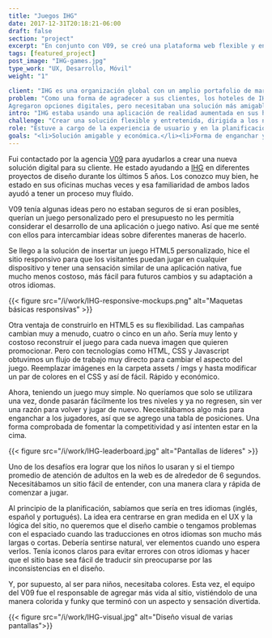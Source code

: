 ```yaml
---
title: "Juegos IHG"
date: 2017-12-31T20:18:21-06:00
draft: false
section: "project"
excerpt: "En conjunto con V09, se creó una plataforma web flexible y entretenida como nueva solución digital, dirigida para agradar a los huéspedes más jóvenes pero abierta para todos. Con juegos interactivos y rankings."
tags: [featured_project]
post_image: "IHG-games.jpg"
type_work: "UX, Desarrollo, Móvil"
weight: "1"

client: "IHG es una organización global con un amplio portafolio de marcas que incluyen a InterContinental®, Holiday Inn®, Holiday Inn Express®, Staybridge Suites®, Candlewood Suites®,  Kimpton®, hoteles y centros vacacionales, HUALUXE®, hoteles, Crowne Plaza®, Hotel Indigo® y  hoteles EVEN, con más de 5,000 hoteles en casi 100 países."
problem: "Como una forma de agradecer a sus clientes, los hoteles de IHG ofrecen regularmente juegos, acertijos y promociones dirigidos a los hijos de sus huéspedes de una forma divertida.
Agregaron opciones digitales, pero necesitaban una solución más amigable y menos compleja. Ya que la pasada solución necesitaba muchos pasos y no estaba recibiendo mucho interés."
intro: "IHG estaba usando una aplicación de realidad aumentada en sus hoteles para promocionar campañas. Sin embargo, la experiencia del usuario no era ideal, ya que tenían que descargar una aplicación de otra compañía para que funcionara. Querían mejorar y encontrar una nueva forma de agradar a sus clientes."
challenge: "Crear una solución flexible y entretenida, dirigida a los niños pero abierta para todos. Con facilidad de acceso en cualquier espacio del hotel, como esperando en el lobby, en el restaurante, en las computadoras y en sus propias habitaciones."
role: "Estuve a cargo de la experiencia de usuario y en la planificación del proyecto como experto en diseño digital. Trabajé en conjunto con el gran equipo de V09, una de las agencias de diseño más grandes del norte de México."
goals: "<li>Solución amigable y económica.</li><li>Forma de enganchar y entretener a los invitados.</li><li>Buen UX con diseño visual divertido que anime a los niños a jugar.</li>"
---
```

Fui contactado por la agencia [V09](http://v09.mx) para ayudarlos a crear una nueva solución digital para su cliente. He estado ayudando a [IHG](http://ihg.com) en diferentes proyectos de diseño durante los últimos 5 años. Los conozco muy bien, he estado en sus oficinas muchas veces y esa familiaridad de ambos lados ayudó a tener un proceso muy fluido.

V09 tenía algunas ideas pero no estaban seguros de si eran posibles, querían un juego personalizado pero el presupuesto no les permitía considerar el desarrollo de una aplicación o juego nativo. Así que me senté con ellos para intercambiar ideas sobre diferentes maneras de hacerlo.

Se llego a la solución de insertar un juego HTML5 personalizado, hice el sitio responsivo para que los visitantes puedan jugar en cualquier dispositivo y tener una sensación similar de una aplicación nativa, fue mucho menos costoso, más fácil para futuros cambios y su adaptación a otros idiomas.

{{< figure src="/i/work/IHG-responsive-mockups.png" alt="Maquetas básicas responsivas" >}}

Otra ventaja de construirlo en HTML5 es su flexibilidad. Las campañas cambian muy a menudo, cuatro o cinco en un año. Sería muy lento y costoso reconstruir el juego para cada nueva imagen que quieren promocionar. Pero con tecnologías como HTML, CSS y Javascript obtuvimos un flujo de trabajo muy directo para cambiar el aspecto del juego. Reemplazar imágenes en la carpeta assets / imgs y hasta modificar un par de colores en el CSS y así de fácil. Rápido y económico.

Ahora, teniendo un juego muy simple. No queríamos que solo se utilizara una vez, donde pasarán fácilmente los tres niveles y ya no regresen, sin ver una razón para volver y jugar de nuevo. Necesitábamos algo más para enganchar a los jugadores, así que se agrego una tabla de posiciones. Una forma comprobada de fomentar la competitividad y así intenten estar en la cima.

{{< figure src="/i/work/IHG-leaderboard.jpg" alt="Pantallas de líderes" >}}

Uno de los desafíos era lograr que los niños lo usaran y si el tiempo promedio de atención de adultos en la web es de alrededor de 6 segundos. Necesitábamos un sitio fácil de entender, con una manera clara y rápida de comenzar a jugar.

Al principio de la planificación, sabíamos que sería en tres idiomas (inglés, español y portugués). La idea era centrarse en gran medida en el UX y la lógica del sitio, no queremos que el diseño cambie o tengamos problemas con el espaciado cuando las traducciones en otros idiomas son mucho más largas o cortas. Debería sentirse natural, ver elementos cuando uno espera verlos. Tenía iconos claros para evitar errores con otros idiomas y hacer que el sitio base sea fácil de traducir sin preocuparse por las inconsistencias en el diseño.

Y, por supuesto, al ser para niños, necesitaba colores. Esta vez, el equipo del V09 fue el responsable de agregar más vida al sitio, vistiéndolo de una manera colorida y funky que terminó con un aspecto y sensación divertida.

{{< figure src="/i/work/IHG-visual.jpg" alt="Diseño visual de varias pantallas">}}
